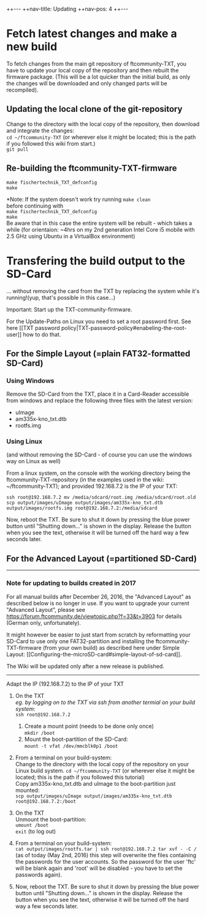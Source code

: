 ++---
++nav-title: Updating
++nav-pos: 4
++---
# Fetch latest changes and make a new build
To fetch changes from the main git repository of ftcommunity-TXT, you have to update your local copy of the repository and then rebuilt the firmware package. (This will be a lot quicker than the initial build, as only the changes will be downloaded and only changed parts will be recompiled).
## Updating the local clone of the git-repository
Change to the directory with the local copy of the repository, then download and integrate the changes:  
``````````cd ~/ftcommunity-TXT`````````` (or wherever else it might be located; this is the path if you followed this wiki from start.)  
``````````git pull``````````
## Re-building the ftcommunity-TXT-firmware
``````````make fischertechnik_TXT_defconfig  ``````````  
``````````make  ``````````

*Note: If the system doesn't work try running
``````````make clean  ``````````  
before continuing with   
``````````make fischertechnik_TXT_defconfig  ``````````  
``````````make  ``````````  
Be aware that in this case the entire system will be rebuilt - which takes a while (for orientaion: ~4hrs on my 2nd generation Intel Core i5 mobile with 2.5 GHz using Ubuntu in a VirtualBox environment)

# Transfering the build output to the SD-Card    
... without removing the card from the TXT by replacing the system while it's running!(yup, that's possible in this case...) 

Important: Start up the TXT-community-firmware.

For the Update-Paths on Linux you need to set a root password first. See here [[TXT password policy|TXT-password-policy#enabeling-the-root-user]] how to do that.

## For the Simple Layout (=plain FAT32-formatted SD-Card)

### Using Windows
Remove the SD-Card from the TXT, place it in a Card-Reader accessible from windows and replace the following three files with the latest version:
- uImage
- am335x-kno_txt.dtb
- rootfs.img

### Using Linux 
(and without removing the SD-Card - of course you can use the windows way on Linux as well)

From a linux system, on the console with the working directory being the ftcommunity-TXT-repository (in the examples used in the wiki: ~/ftcommunity-TXT); and provided 192.168.7.2 is the IP of your TXT:

```ssh root@192.168.7.2 mv /media/sdcard/root.img /media/sdcard/root.old```  
```scp output/images/uImage output/images/am335x-kno_txt.dtb output/images/rootfs.img root@192.168.7.2:/media/sdcard```  

Now, reboot the TXT. Be sure to shut it down by pressing the blue power button until "Shutting down..." is shown in the display. Release the button when you see the text, otherwise it will be turned off the hard way a few seconds later.

## For the Advanced Layout (=partitioned SD-Card)
***
### Note for updating to builds created in 2017
For all manual builds after December 26, 2016, the "Advanced Layout" as described below is no longer in use. If you want to upgrade your current "Advanced Layout", please see https://forum.ftcommunity.de/viewtopic.php?f=33&t=3903 for details (German only, unfortunately).

It might however be easier to just start from scratch by reformatting your SD-Card to use only one FAT32-partition and installing the ftcommunity-TXT-firmware (from your own build) as described here under Simple Layout: [[Configuring-the-microSD-card#simple-layout-of-sd-card]].

The Wiki will be updated only after a new release is published.
***

Adapt the IP (192.168.7.2) to the IP of your TXT  

1. On the TXT  
    *eg. by logging on to the TXT via ssh from another termial on your build system:*  
    ```ssh root@192.168.7.2```  
    1. Create a mount point (needs to be done only once)  
        ```mkdir /boot```  
    1. Mount the boot-partition of the SD-Card:  
        ```mount -t vfat /dev/mmcblk0p1 /boot```  

1. From a terminal on your build-system:   
    Change to the directory with the local copy of the repository on your Linux build system.
    ```cd ~/ftcommunity-TXT``` (or wherever else it might be located; this is the path if you followed this tutorial)  
    Copy am335x-kno_txt.dtb and uImage to the boot-partition just mounted:  
    ```scp output/images/uImage output/images/am335x-kno_txt.dtb root@192.168.7.2:/boot```  

1. On the TXT  
    Unmount the boot-partition:  
    ```umount /boot```  
    ```exit``` (to log out)  

1. From a terminal on your build-system:  
    ```cat output/images/rootfs.tar | ssh root@192.168.7.2 tar xvf - -C /```  
    (as of today (May 2nd, 2016) this step will overwrite the files containing the passwords for the user accounts. So the password for the user 'ftc' will be blank again and 'root' will be disabled - you have to set the passwords again).

1. Now, reboot the TXT. Be sure to shut it down by pressing the blue power button until "Shutting down..." is shown in the display. Release the button when you see the text, otherwise it will be turned off the hard way a few seconds later.

